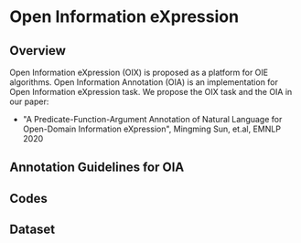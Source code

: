 # Open Information eXpression 


## Overview 

Open Information eXpression (OIX) is proposed as a platform for OIE algorithms. 
Open Information Annotation (OIA) is an implementation for Open Information eXpression task. 
We propose the OIX task and the OIA in our paper:

*  "A Predicate-Function-Argument Annotation of Natural Language for Open-Domain Information eXpression", Mingming Sun, et.al, EMNLP 2020


## Annotation Guidelines for OIA


## Codes  

## Dataset 


